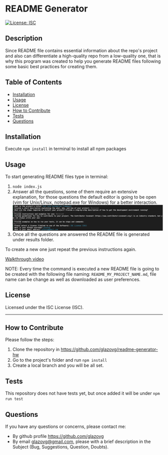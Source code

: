 
# README Generator
[![License: ISC](https://img.shields.io/badge/License-ISC-blue.svg)](https://opensource.org/licenses/ISC)

## Description
Since README file contains essential information about the repo's project and also can differentiate a high-quality repo from a low-quality one, that is why this program was created to help you generate README files following some basic best practices for creating them.
    
## Table of Contents
        
- [Installation](#installation)
- [Usage](#usage)
- [License](#license)
- [How to Contribute](#how-to-contribute)
- [Tests](#tests)
- [Questions](#questions)

<a name="installation"></a>
## Installation
Execute `npm install` in terminal to install all npm packages

<a name="usage"></a>
## Usage
To start generating README files type in terminal:

1. `node index.js`
2. Answer all the questions, some of them require an extensive explanation, for those questions the default editor is going to be open (vim for Unix/Linux, notepad.exe for Windows) for a better interaction.
![Questions Example](/assets/questions_demo.png)
3. Once all the questions are answered the README file is generated under results folder.

To create a new one just repeat the previous instructions again.

[Walkthrough video](https://watch.screencastify.com/v/kJDmoECioRiVbX7OUThT)

NOTE: Every time the command is executed a new README file is going to be created with the following file naming: `README_MY_PROJECT_NAME.md`, file name can be change as well as downloaded as user preferences.
    
<a name="license"></a>
## License
Licensed under the ISC License (ISC).
    
---    
<a name="how-to-contribute"></a>
## How to Contribute
Please follow the steps:
1. Clone the repository in https://github.com/glazovg/readme-generator-hw
2. Go to the project's folder and run `npm install`
3. Create a local branch and you will be all set.

<a name="tests"></a>
## Tests
This repository does not have tests yet, but once added it will be under `npm run test`

<a name="questions"></a>
## Questions
If you have any questions or concerns, please contact me:

- By github profile https://github.com/glazovg
- By email glazovg@gmail.com, please with a brief description in the Subject (Bug, Suggestions, Question, Doubts).
